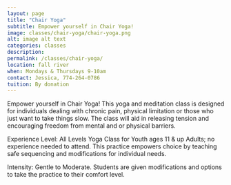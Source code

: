 ```yaml
---
layout: page
title: "Chair Yoga"
subtitle: Empower yourself in Chair Yoga!
image: classes/chair-yoga/chair-yoga.png
alt: image alt text
categories: classes
description:
permalink: /classes/chair-yoga/
location: fall river
when: Mondays & Thursdays 9-10am
contact: Jessica, 774-264-0786
tuition: By donation
---
```


Empower yourself in Chair Yoga! This yoga and meditation class is designed for individuals dealing with chronic pain, physical limitation or those who just want to take things slow. The class will aid in releasing tension and encouraging freedom from mental and or physical barriers.

Experience Level: All Levels Yoga Class for Youth ages 11 & up Adults; no experience needed to attend. This practice empowers choice by teaching safe sequencing and modifications for individual needs.

Intensity: Gentle to Moderate. Students are given modifications and options to take the practice to their comfort level.